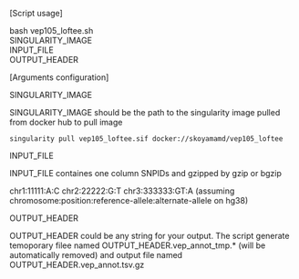 [Script usage]

bash vep105_loftee.sh \
  SINGULARITY_IMAGE \
  INPUT_FILE \
  OUTPUT_HEADER

[Arguments configuration]

SINGULARITY_IMAGE

SINGULARITY_IMAGE should be the path to the singularity image pulled from docker hub
to pull image

```singularity pull vep105_loftee.sif docker://skoyamamd/vep105_loftee```

INPUT_FILE

INPUT_FILE containes one column SNPIDs and gzipped by gzip or bgzip

chr1:11111:A:C
chr2:22222:G:T
chr3:333333:GT:A
(assuming chromosome:position:reference-allele:alternate-allele on hg38)

OUTPUT_HEADER

OUTPUT_HEADER could be any string for your output. The script generate temoporary filee named OUTPUT_HEADER.vep_annot_tmp.* (will be automatically removed) and output file named OUTPUT_HEADER.vep_annot.tsv.gz

